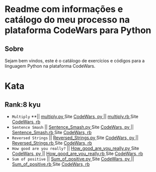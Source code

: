 # Readme com informações e catálogo do meu processo na plataforma CodeWars para Python

## Sobre
Sejam bem vindos, este é o catálogo de exercícios e códigos para a linguagem Python na plataforma CodeWars.

# Kata
## Rank:8 kyu

* `Multiply` 
**|| [  multiply.py  ](https://github.com/arthurddduarte86/CodeWars-Py/blob/main/Code-Py/Multiply.py)  Site [CodeWars, py  ](https://www.codewars.com/kata/50654ddff44f800200000004/train/python)  ||  [  multiply.rb  ](https://github.com/arthurddduarte86/CodeWars/blob/main/Code-Rb/Multiply.rb)  Site [CodeWars, rb  ](https://www.codewars.com/kata/50654ddff44f800200000004/train/ruby)
* `Sentence Smash` || [  Sentence_Smash.py  ](https://github.com/arthurddduarte86/CodeWars/blob/main/Code-Py/Sentence_Smash.py)  Site [CodeWars, py  ](https://www.codewars.com/kata/53dc23c68a0c93699800041d/train/python)  ||  [  Sentence_Smash.rb  ](https://github.com/arthurddduarte86/CodeWars/blob/main/Code-Rb/Sentence_Smash.rb)  Site [CodeWars, rb  ](https://www.codewars.com/kata/53dc23c68a0c93699800041d/train/ruby)
* `Reversed Strings` || [  Reversed_Strings.py  ](https://github.com/arthurddduarte86/CodeWars/blob/main/Code-Py/Reversed_Strings.py)  Site [CodeWars, py  ](https://www.codewars.com/kata/5168bb5dfe9a00b126000018/train/python)  ||  [  Reversed_Strings.rb  ](https://github.com/arthurddduarte86/CodeWars/blob/main/Code-Rb/Reversed_Strings.rb)  Site [CodeWars, rb  ](https://www.codewars.com/kata/5168bb5dfe9a00b126000018/train/ruby)
* `How good are you really?` || [  How_good_are_you_really.py  ](https://github.com/arthurddduarte86/CodeWars/blob/main/Code-Py/How_good_are_you_really.py)  Site [CodeWars, py  ](https://www.codewars.com/kata/5601409514fc93442500010b/train/python)  ||  [  How_good_are_you_really.rb  ](https://github.com/arthurddduarte86/CodeWars/blob/main/Code-Rb/How_good_are_you_really.rb)  Site [CodeWars, rb  ](https://www.codewars.com/kata/5601409514fc93442500010b/train/ruby)
* `Sum of positive` || [  Sum_of_positive.py  ](https://github.com/arthurddduarte86/CodeWars/blob/main/Code-Py/Sum_of_Positive.py)  Site [CodeWars, py  ](https://www.codewars.com/kata/5715eaedb436cf5606000381/train/python)  ||  [  Sum_of_positive.rb  ](https://github.com/arthurddduarte86/CodeWars/blob/main/Code-Rb/Sum_of_Positive.rb)  Site [CodeWars, rb  ](https://www.codewars.com/kata/5715eaedb436cf5606000381/train/ruby)

